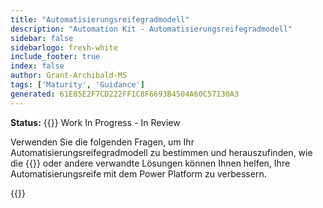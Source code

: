 ```yaml
---
title: "Automatisierungsreifegradmodell"
description: "Automation Kit - Automatisierungsreifegradmodell"
sidebar: false
sidebarlogo: fresh-white
include_footer: true
index: false
author: Grant-Archibald-MS
tags: ['Maturity', 'Guidance']
generated: 61E85E2F7CD222FF1C8F6693B4504A60C57130A3
---
```


**Status:** {{<externalImage src="https://github.githubassets.com/images/icons/emoji/unicode/1f6a7.png" size="16x16" text="Construction Icon">}} Work In Progress - In Review

Verwenden Sie die folgenden Fragen, um Ihr Automatisierungsreifegradmodell zu bestimmen und herauszufinden, wie die {{<product-name>}} oder andere verwandte Lösungen können Ihnen helfen, Ihre Automatisierungsreife mit dem Power Platform zu verbessern.

{{<questions name="/content/de/automation-maturity-model.json" completed="" showNavigationButtons="false" locale="de">}}
